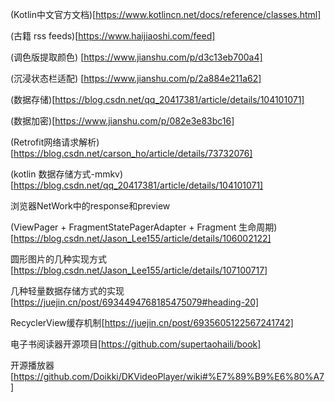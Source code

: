 (Kotlin中文官方文档)[https://www.kotlincn.net/docs/reference/classes.html]

(古籍 rss feeds)[https://www.haijiaoshi.com/feed]

(调色版提取颜色) [https://www.jianshu.com/p/d3c13eb700a4]

(沉浸状态栏适配) [https://www.jianshu.com/p/2a884e211a62]

(数据存储)[https://blog.csdn.net/qq_20417381/article/details/104101071]

(数据加密)[https://www.jianshu.com/p/082e3e83bc16]

(Retrofit网络请求解析)[https://blog.csdn.net/carson_ho/article/details/73732076]

(kotlin 数据存储方式-mmkv)[https://blog.csdn.net/qq_20417381/article/details/104101071]


浏览器NetWork中的response和preview


(ViewPager + FragmentStatePagerAdapter + Fragment 生命周期)[https://blog.csdn.net/Jason_Lee155/article/details/106002122]


圆形图片的几种实现方式[https://blog.csdn.net/Jason_Lee155/article/details/107100717]

几种轻量数据存储方式的实现[https://juejin.cn/post/6934494768185475079#heading-20]

RecyclerView缓存机制[https://juejin.cn/post/6935605122567241742]

电子书阅读器开源项目[https://github.com/supertaohaili/book]


开源播放器[https://github.com/Doikki/DKVideoPlayer/wiki#%E7%89%B9%E6%80%A7]
